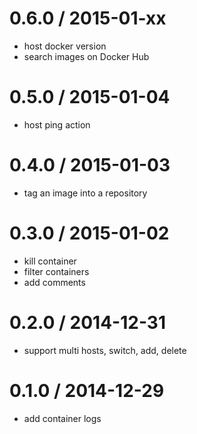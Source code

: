 
0.6.0 / 2015-01-xx
==================

  * host docker version
  * search images on Docker Hub

0.5.0 / 2015-01-04
==================

  * host ping action

0.4.0 / 2015-01-03
==================

  * tag an image into a repository

0.3.0 / 2015-01-02
==================

  * kill container
  * filter containers
  * add comments

0.2.0 / 2014-12-31
==================

  * support multi hosts, switch, add, delete

0.1.0 / 2014-12-29
==================

  * add container logs

